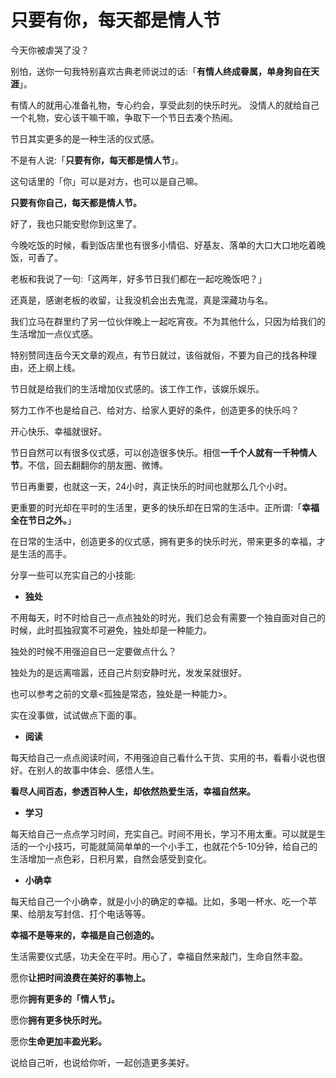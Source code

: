 # 只要有你，每天都是情人节

今天你被虐哭了没？

别怕，送你一句我特别喜欢古典老师说过的话:「**有情人终成眷属，单身狗自在天涯**」。

有情人的就用心准备礼物，专心约会，享受此刻的快乐时光。
没情人的就给自己一个礼物，安心该干嘛干嘛，争取下一个节日去凑个热闹。

节日其实更多的是一种生活的仪式感。

不是有人说:「**只要有你，每天都是情人节**」。

这句话里的「你」可以是对方，也可以是自己嘛。

**只要有你自己，每天都是情人节。**

好了，我也只能安慰你到这里了。

今晚吃饭的时候，看到饭店里也有很多小情侣、好基友、落单的大口大口地吃着晚饭，可香了。

老板和我说了一句:「这两年，好多节日我们都在一起吃晚饭吧？」

还真是，感谢老板的收留，让我没机会出去鬼混，真是深藏功与名。

我们立马在群里约了另一位伙伴晚上一起吃宵夜。不为其他什么，只因为给我们的生活增加一点仪式感。

特别赞同连岳今天文章的观点，有节日就过，该俗就俗，不要为自己的找各种理由，还上纲上线。

节日就是给我们的生活增加仪式感的。该工作工作，该娱乐娱乐。

努力工作不也是给自己、给对方、给家人更好的条件，创造更多的快乐吗？

开心快乐、幸福就很好。

节日自然可以有很多仪式感，可以创造很多快乐。相信**一千个人就有一千种情人节**。不信，回去翻翻你的朋友圈、微博。

节日再重要，也就这一天，24小时，真正快乐的时间也就那么几个小时。

更重要的时光却在平时的生活里，更多的快乐却在日常的生活中。正所谓:「**幸福全在节日之外。**」

在日常的生活中，创造更多的仪式感，拥有更多的快乐时光，带来更多的幸福，才是生活的高手。

分享一些可以充实自己的小技能:

- **独处**

不用每天，时不时给自己一点点独处的时光，我们总会有需要一个独自面对自己的时候，此时孤独寂寞不可避免，独处却是一种能力。

独处的时候不用强迫自已一定要做点什么？

独处为的是远离喧嚣，还自己片刻安静时光，发发呆就很好。

也可以参考之前的文章<孤独是常态，独处是一种能力>。

实在没事做，试试做点下面的事。

- **阅读**

每天给自己一点点阅读时间，不用强迫自己看什么干货、实用的书，看看小说也很好。在别人的故事中体会、感悟人生。

**看尽人间百态，参透百种人生，却依然热爱生活，幸福自然来。**

- **学习**

每天给自己一点点学习时间，充实自己。时间不用长，学习不用太重。可以就是生活的一个小技巧，可能就简简单单的一个小手工，也就花个5-10分钟，给自己的生活增加一点色彩，日积月累，自然会感受到变化。

- **小确幸**

每天给自己一个小确幸，就是小小的确定的幸福。比如，多喝一杯水、吃一个苹果、给朋友写封信、打个电话等等。

**幸福不是等来的，幸福是自己创造的。**

生活需要仪式感，功夫全在平时。用心了，幸福自然来敲门，生命自然丰盈。

愿你**让把时间浪费在美好的事物上。**

愿你**拥有更多的「情人节」。**

愿你**拥有更多快乐时光。**

愿你**生命更加丰盈光彩。**

说给自己听，也说给你听，一起创造更多美好。


